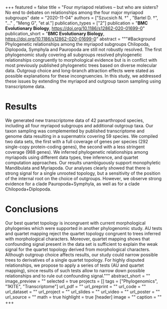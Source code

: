 +++
featured = false
title = "Four myriapod relatives – but who are sisters? No end to debates on relationships among the four major myriapod subgroups"
date = "2020-11-04"
authors = ["Szucsich N. †" , "Bartel D. †", "..." , "Meng G", "et al."]
publication_types = ["2"]
publication = "**BMC Evolutionary Biology**, https://doi.org/10.1186/s12862-020-01699-0"
publication_short = "**BMC Evolutionary Biology**, https://doi.org/10.1186/s12862-020-01699-0"
abstract = """#Background
Phylogenetic relationships among the myriapod subgroups Chilopoda, Diplopoda, Symphyla and Pauropoda are still not robustly resolved. The first phylogenomic study covering all subgroups resolved phylogenetic relationships congruently to morphological evidence but is in conflict with most previously published phylogenetic trees based on diverse molecular data. Outgroup choice and long-branch attraction effects were stated as possible explanations for these incongruencies. In this study, we addressed these issues by extending the myriapod and outgroup taxon sampling using transcriptome data.

# Results
We generated new transcriptome data of 42 panarthropod species, including all four myriapod subgroups and additional outgroup taxa. Our taxon sampling was complemented by published transcriptome and genome data resulting in a supermatrix covering 59 species. We compiled two data sets, the first with a full coverage of genes per species (292 single-copy protein-coding genes), the second with a less stringent coverage (988 genes). We inferred phylogenetic relationships among myriapods using different data types, tree inference, and quartet computation approaches. Our results unambiguously support monophyletic Mandibulata and Myriapoda. Our analyses clearly showed that there is strong signal for a single unrooted topology, but a sensitivity of the position of the internal root on the choice of outgroups. However, we observe strong evidence for a clade Pauropoda+Symphyla, as well as for a clade Chilopoda+Diplopoda.

# Conclusions
Our best quartet topology is incongruent with current morphological phylogenies which were supported in another phylogenomic study. AU tests and quartet mapping reject the quartet topology congruent to trees inferred with morphological characters. Moreover, quartet mapping shows that confounding signal present in the data set is sufficient to explain the weak signal for the quartet topology derived from morphological characters. Although outgroup choice affects results, our study could narrow possible trees to derivatives of a single quartet topology. For highly disputed relationships, we propose to apply a series of tests (AU and quartet mapping), since results of such tests allow to narrow down possible relationships and to rule out confounding signal."""
abstract_short = ""
image_preview = ""
selected = true
projects = []
tags = ["Phylogenomics", "1KITE", "Transcriptome"]
url_pdf = ""
url_preprint = ""
url_code = ""
url_dataset = ""
url_project = ""
url_slides = ""
url_video = ""
url_poster = ""
url_source = ""
math = true
highlight = true
[header]
image = ""
caption = ""
+++